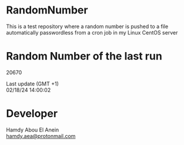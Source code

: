 # RandomNumber    
This is a test repository where a random number is pushed to a file automatically passwordless from a cron job in my Linux CentOS server    
# Random Number of the last run   
20670
      
Last update (GMT +1)    
02/18/24 14:00:02
# Developer    
Hamdy Abou El Anein   
hamdy.aea@protonmail.com
